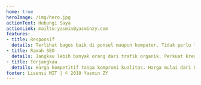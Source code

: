 ```yaml
---
home: true
heroImage: /img/hero.jpg
actionText: Hubungi Saya
actionLink: mailto:yasmin@yasminzy.com
features:
- title: Responsif
  details: Terlihat bagus baik di ponsel maupun komputer. Tidak perlu lagi zoom in.
- title: Ramah SEO
  details: Jangkau lebih banyak orang dari trafik organik. Perkuat kredibilitas merk Anda.
- title: Terjangkau
  details: Harga kompetitif tanpa kompromi kualitas. Harga mulai dari Rp 1,5jt.
footer: Lisensi MIT | © 2018 Yasmin ZY
---
```

